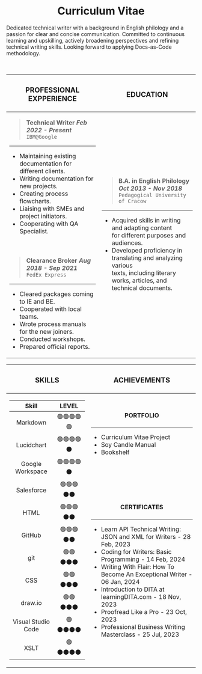 <h1 align="center"> Curriculum Vitae </h1>
Dedicated technical writer with a background in English philology and a passion for clear and concise communication. Committed to continuous learning and upskilling, actively broadening perspectives and refining technical writing skills. Looking forward to applying Docs-as-Code methodology.

<br><table>
    <thead>
        <tr>
            <th> <h3 align="center"> PROFESSIONAL EXPPERIENCE </h3> </th>
            <th> <h3 align="center"> EDUCATION </h3> </th>
        </tr>
    </thead>
    <tbody>
        <tr>
            <td>
>**Technical Writer *Feb 2022 - Present***<br>
`IBM@Google`
<hr>

- Maintaining existing documentation for different clients.
- ﻿Writing documentation for new projects.
- Creating process flowcharts.
- Liaising with SMEs and project initiators. 
- Cooperating with QA Specialist.</td>
            <td rowspan=2>
>**B.A. in English Philology *Oct 2013 - Nov 2018***<br>
`Pedagogical University of Cracow`
<hr>

- Acquired skills in writing and adapting content <br> for different purposes and audiences.
- Developed proficiency in translating and analyzing various <br> texts, including literary works, articles, and technical documents.</td>
        </tr>
        <tr>
            <td><br>
              
>**Clearance Broker *Aug 2018 - Sep 2021***<br>
`FedEx Express`
<hr>

- Cleared packages coming to IE and BE.
- Cooperated with local teams.
- Wrote process manuals for the new joiners.
- Conducted workshops.
- Prepared official reports.</td>
        </tr>
    </tbody>
</table>

<table>
  <thead>
<tr>
  <th>
    <h3 align="center"> SKILLS </h3></th>
  <th><h3 align="center"> ACHIEVEMENTS </h3></th></tr></thead>

  <tbody>
    <tr>
      <td rowspan=2>

|Skill|LEVEL|
|:---:|:---:|
|Markdown|🟢🟢🟢🟢🟢|
|Lucidchart|🟢🟢🟢🟢⚫|
|Google Workspace|🟢🟢🟢🟢⚫|
|Salesforce|🟢🟢🟢⚫⚫|
|HTML|🟢🟢🟢⚫⚫|
|GitHub|🟢🟢🟢⚫⚫|
|git|🟢🟢⚫⚫⚫|
|CSS|🟢🟢⚫⚫⚫|
|draw.io|🟢🟢⚫⚫⚫|
|Visual Studio Code|🟢⚫⚫⚫⚫|
|XSLT|🟢⚫⚫⚫⚫|

</td>
<td>
<h4 align="center"> PORTFOLIO </h3>
<hr>
  
- Curriculum Vitae Project
- Soy Candle Manual
- Bookshelf
</td>
<tr><td>
<h4 align="center"> CERTIFICATES </h3>
<hr>

- Learn API Technical Writing: JSON and XML for Writers - 28 Feb, 2023
- Coding for Writers: Basic Programming - 14 Feb, 2024
- Writing With Flair: How To Become An Exceptional Writer - 06 Jan, 2024
- Introduction to DITA at learningDITA.com - 18 Nov, 2023
- Proofread Like a Pro - 23 Oct, 2023 
- Professional Business Writing Masterclass - 25 Jul, 2023
</td></tr></tbody></table>
